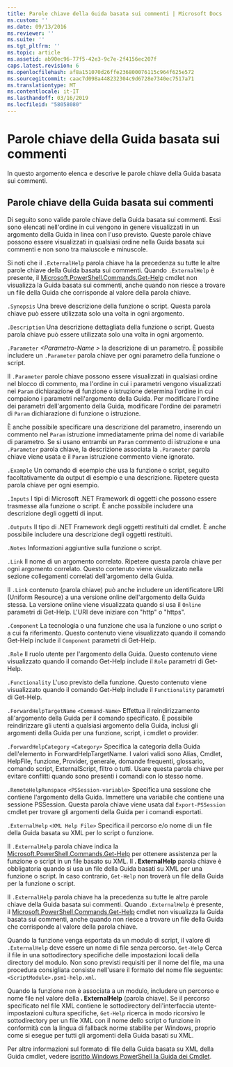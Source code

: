 ```yaml
---
title: Parole chiave della Guida basata sui commenti | Microsoft Docs
ms.custom: ''
ms.date: 09/13/2016
ms.reviewer: ''
ms.suite: ''
ms.tgt_pltfrm: ''
ms.topic: article
ms.assetid: ab90ec96-77f5-42e3-9c7e-2f4156ec207f
caps.latest.revision: 6
ms.openlocfilehash: af8a151070d26ffe236800076115c964f625e572
ms.sourcegitcommit: caac7d098a448232304c9d6728e7340ec7517a71
ms.translationtype: MT
ms.contentlocale: it-IT
ms.lasthandoff: 03/16/2019
ms.locfileid: "58058080"
---
```

# <a name="comment-based-help-keywords"></a>Parole chiave della Guida basata sui commenti

In questo argomento elenca e descrive le parole chiave della Guida basata sui commenti.

## <a name="keywords-in-comment-based-help"></a>Parole chiave della Guida basata sui commenti

Di seguito sono valide parole chiave della Guida basata sui commenti. Essi sono elencati nell'ordine in cui vengono in genere visualizzati in un argomento della Guida in linea con l'uso previsto. Queste parole chiave possono essere visualizzati in qualsiasi ordine nella Guida basata sui commenti e non sono tra maiuscole e minuscole.

Si noti che il `.ExternalHelp` parola chiave ha la precedenza su tutte le altre parole chiave della Guida basata sui commenti. Quando `.ExternalHelp` è presente, il [Microsoft.PowerShell.Commands.Get-Help](/dotnet/api/Microsoft.PowerShell.Commands.Get-Help) cmdlet non visualizza la Guida basata sui commenti, anche quando non riesce a trovare un file della Guida che corrisponde al valore della parola chiave.

`.Synopsis` Una breve descrizione della funzione o script. Questa parola chiave può essere utilizzata solo una volta in ogni argomento.

`.Description` Una descrizione dettagliata della funzione o script. Questa parola chiave può essere utilizzata solo una volta in ogni argomento.

`.Parameter` *\<Parametro-Name >* la descrizione di un parametro. È possibile includere un `.Parameter` parola chiave per ogni parametro della funzione o script.

Il `.Parameter` parole chiave possono essere visualizzati in qualsiasi ordine nel blocco di commento, ma l'ordine in cui i parametri vengono visualizzati nei `Param` dichiarazione di funzione o istruzione determina l'ordine in cui compaiono i parametri nell'argomento della Guida. Per modificare l'ordine dei parametri dell'argomento della Guida, modificare l'ordine dei parametri di `Param` dichiarazione di funzione o istruzione.

È anche possibile specificare una descrizione del parametro, inserendo un commento nel `Param` istruzione immediatamente prima del nome di variabile di parametro. Se si usano entrambi un `Param` commento di istruzione e una `.Parameter` parola chiave, la descrizione associata la `.Parameter` parola chiave viene usata e il `Param` istruzione commento viene ignorato.

`.Example` Un comando di esempio che usa la funzione o script, seguito facoltativamente da output di esempio e una descrizione. Ripetere questa parola chiave per ogni esempio.

`.Inputs` I tipi di Microsoft .NET Framework di oggetti che possono essere trasmesse alla funzione o script. È anche possibile includere una descrizione degli oggetti di input.

`.Outputs` Il tipo di .NET Framework degli oggetti restituiti dal cmdlet. È anche possibile includere una descrizione degli oggetti restituiti.

`.Notes` Informazioni aggiuntive sulla funzione o script.

`.Link` Il nome di un argomento correlato. Ripetere questa parola chiave per ogni argomento correlato. Questo contenuto viene visualizzato nella sezione collegamenti correlati dell'argomento della Guida.

Il `.Link` contenuto (parola chiave) può anche includere un identificatore URI (Uniform Resource) a una versione online dell'argomento della Guida stessa. La versione online viene visualizzata quando si usa il `Online` parametri di Get-Help. L'URI deve iniziare con "http" o "https".

`.Component` La tecnologia o una funzione che usa la funzione o uno script o a cui fa riferimento. Questo contenuto viene visualizzato quando il comando Get-Help include il `Component` parametri di Get-Help.

`.Role` Il ruolo utente per l'argomento della Guida. Questo contenuto viene visualizzato quando il comando Get-Help include il `Role` parametri di Get-Help.

`.Functionality` L'uso previsto della funzione. Questo contenuto viene visualizzato quando il comando Get-Help include il `Functionality` parametri di Get-Help.

`.ForwardHelpTargetName` `<Command-Name>` Effettua il reindirizzamento all'argomento della Guida per il comando specificato. È possibile reindirizzare gli utenti a qualsiasi argomento della Guida, inclusi gli argomenti della Guida per una funzione, script, i cmdlet o provider.

`.ForwardHelpCategory` `<Category>` Specifica la categoria della Guida dell'elemento in ForwardHelpTargetName. I valori validi sono Alias, Cmdlet, HelpFile, funzione, Provider, generale, domande frequenti, glossario, comando script, ExternalScript, filtro o tutti. Usare questa parola chiave per evitare conflitti quando sono presenti i comandi con lo stesso nome.

`.RemoteHelpRunspace` `<PSSession-variable>` Specifica una sessione che contiene l'argomento della Guida. Immettere una variabile che contiene una sessione PSSession. Questa parola chiave viene usata dal `Export-PSSession` cmdlet per trovare gli argomenti della Guida per i comandi esportati.

`.ExternalHelp` `<XML Help File>` Specifica il percorso e/o nome di un file della Guida basata su XML per lo script o funzione.

Il `.ExternalHelp` parola chiave indica la [Microsoft.PowerShell.Commands.Get-Help](/dotnet/api/Microsoft.PowerShell.Commands.Get-Help) per ottenere assistenza per la funzione o script in un file basato su XML. Il **. ExternalHelp** parola chiave è obbligatoria quando si usa un file della Guida basati su XML per una funzione o script. In caso contrario, `Get-Help` non troverà un file della Guida per la funzione o script.

Il `.ExternalHelp` parola chiave ha la precedenza su tutte le altre parole chiave della Guida basata sui commenti. Quando `.ExternalHelp` è presente, il [Microsoft.PowerShell.Commands.Get-Help](/dotnet/api/Microsoft.PowerShell.Commands.Get-Help) cmdlet non visualizza la Guida basata sui commenti, anche quando non riesce a trovare un file della Guida che corrisponde al valore della parola chiave.

Quando la funzione venga esportata da un modulo di script, il valore di `.ExternalHelp` deve essere un nome di file senza percorso. `Get-Help` Cerca il file in una sottodirectory specifiche delle impostazioni locali della directory del modulo. Non sono previsti requisiti per il nome del file, ma una procedura consigliata consiste nell'usare il formato del nome file seguente: `<ScriptModule>.psm1-help.xml`.

Quando la funzione non è associata a un modulo, includere un percorso e nome file nel valore della **. ExternalHelp** (parola chiave). Se il percorso specificato nel file XML contiene le sottodirectory dell'interfaccia utente-impostazioni cultura specifiche, `Get-Help` ricerca in modo ricorsivo le sottodirectory per un file XML con il nome dello script o funzione in conformità con la lingua di fallback norme stabilite per Windows, proprio come si esegue per tutti gli argomenti della Guida basati su XML.

Per altre informazioni sul formato di file della Guida basata su XML della Guida cmdlet, vedere [iscritto Windows PowerShell la Guida dei Cmdlet](./writing-help-for-windows-powershell-cmdlets.md).